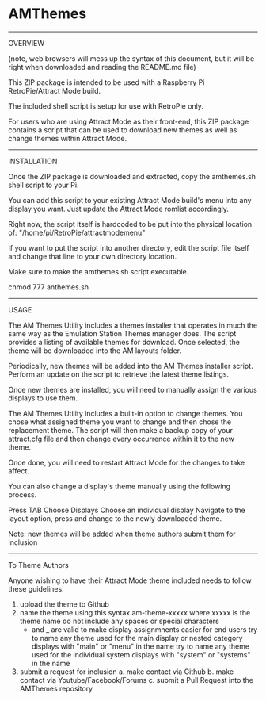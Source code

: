 # AMThemes

-------
OVERVIEW

(note, web browsers will mess up the syntax of this document, but it will be right when downloaded and reading the README.md file)

This ZIP package is intended to be used with a Raspberry Pi RetroPie/Attract Mode build.

The included shell script is setup for use with RetroPie only.

For users who are using Attract Mode as their front-end, this ZIP package contains a script that can be used to download new themes as well as change themes within Attract Mode.

------------
INSTALLATION

Once the ZIP package is downloaded and extracted, copy the amthemes.sh shell script to your Pi.

You can add this script to your existing Attract Mode build's menu into any display you want.  Just update the Attract Mode romlist accordingly.

Right now, the script itself is hardcoded to be put into the physical location of:  "/home/pi/RetroPie/attractmodemenu"

If you want to put the script into another directory, edit the script file itself and change that line to your own directory location.

Make sure to make the amthemes.sh script executable.

chmod 777 anthemes.sh

-----
USAGE

The AM Themes Utility includes a themes installer that operates in much the same way as the Emulation Station Themes manager does.  The script provides a listing of available themes for download.  Once selected, the theme will be downloaded into the AM layouts folder.

Periodically, new themes will be added into the AM Themes installer script.  Perform an update on the script to retrieve the latest theme listings.

Once new themes are installed, you will need to manually assign the various displays to use them.

The AM Themes Utility includes a built-in option to change themes.  You chose what assigned theme you want to change and then chose the replacement theme.  The script will then make a backup copy of your attract.cfg file and then change every occurrence within it to the new theme. 

Once done, you will need to restart Attract Mode for the changes to take affect.

You can also change a display's theme manually using the following process.  

Press TAB
Choose Displays
Choose an individual display
Navigate to the layout option, press <enter> and change to the newly downloaded theme.

Note: new themes will be added when theme authors submit them for inclusion

---------------
To Theme Authors

Anyone wishing to have their Attract Mode theme included needs to follow these guidelines.

1.  upload the theme to Github
2.  name the theme using this syntax
    am-theme-xxxxx     where xxxxx is the theme name
    do not include any spaces or special characters
    - and _ are valid
    to make display assignmnents easier for end users
    try to name any theme used for the main display or nested category displays with "main" or "menu" in the name
    try to name any theme used for the individual system displays with "system" or "systems" in the name
3.  submit a request for inclusion
    a.  make contact via Github
    b.  make contact via Youtube/Facebook/Forums
    c.  submit a Pull Request into the AMThemes repository

